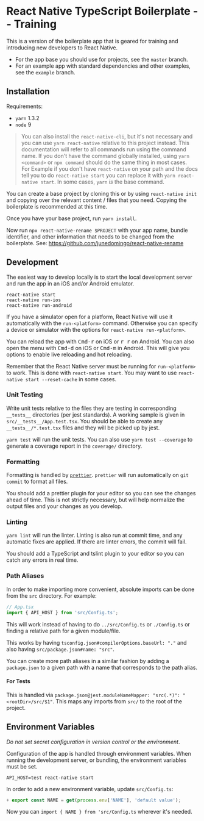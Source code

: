 # React Native TypeScript Boilerplate -- Training
This is a version of the boilerplate app that is geared for training and
introducing new developers to React Native.

* For the app base you should use for projects, see the `master` branch.
* For an example app with standard dependencies and other examples, see the
 `example` branch.

## Installation
Requirements:
* `yarn` 1.3.2
* `node` 9

> You can also install the `react-native-cli`, but it's not necessary and you
can use `yarn react-native` relative to this project instead. This documentation
will refer to all commands run using the command name. If you don't have the
command globally installed, using `yarn <command>` or `npx command` should
do the same thing in most cases.  
> For Example if you don't have `react-native` on your path and the docs tell
you to do `react-native start` you can replace it with `yarn react-native
start`. In some cases, `yarn` _is_ the base command.

You can create a base project by cloning this or by using `react-native init`
and copying over the relevant content / files that you need. Copying the
boilerplate is recommended at this time.

Once you have your base project, run `yarn install`.

Now run `npx react-native-rename $PROJECT` with your app name, bundle
identifier, and other information that needs to be changed from the boilerplate.
See: https://github.com/junedomingo/react-native-rename

## Development
The easiest way to develop locally is to start the local development server and
run the app in an iOS and/or Android emulator.

```
react-native start
react-native run-ios
react-native run-android
```

If you have a simulator open for a platform, React Native will use it
automatically with the `run-<platform>` command. Otherwise you can specify a
device or simulator with the options for `react-native run-<platform>`.

You can reload the app with <kbd>Cmd-r</kbd> on iOS or <kbd>r r</kbd> on
Android. You can also open the menu with <kbd>Cmd-d</kbd> on iOS or
<kbd>Cmd-m</kbd> in Android. This will give you options to enable live reloading
and hot reloading.

Remember that the React Native server must be running for `run-<platform>` to
work. This is done with `react-native start`. You may want to use
`react-native start --reset-cache` in some cases.

### Unit Testing
Write unit tests relative to the files they are testing in corresponding
`__tests__` directories (per jest standards). A working sample is given in
`src/__tests__/App.test.tsx`. You should be able to create any `__tests__/*.test.tsx`
files and they will be picked up by jest.

`yarn test` will run the unit tests. You can also use `yarn test --coverage`
to generate a coverage report in the `coverage/` directory.

### Formatting
Formatting is handled by [`prettier`](https://github.com/prettier/prettier).
`prettier` will run automatically on `git commit` to format all files.

You should add a prettier plugin for your editor so you can see the changes
ahead of time. This is not strictly necessary, but will help normalize the
output files and your changes as you develop.

### Linting
`yarn lint` will run the linter. Linting is also run at commit time, and any
automatic fixes are applied. If there are linter errors, the commit will fail.

You should add a TypeScript and tslint plugin to your editor so you can catch
any errors in real time.

### Path Aliases
In order to make importing more convenient, absolute imports can be done from
the `src` directory. For example:

```ts
// App.tsx
import { API_HOST } from 'src/Config.ts';
```

This will work instead of having to do `../src/Config.ts` or `./Config.ts` or
finding a relative path for a given module/file.

This works by having `tsconfig.json#compilerOptions.baseUrl: "."` and also
having `src/package.json#name: "src"`.

You can create more path aliases in a similar fashion by adding a
`package.json` to a given path with a name that corresponds to the path alias.

#### For Tests
This is handled via `package.json@jest.moduleNameMapper: "src(.*)": "<rootDir>/src/$1"`.
This maps any imports from `src/` to the root of the project.

## Environment Variables
*Do not set secret configuration in version control or the environment*.

Configuration of the app is handled through environment variables. When running
the development server, or bundling, the environment variables must be set.

```
API_HOST=test react-native start
```

In order to add a new environment variable, update `src/Config.ts`:

```ts
+ export const NAME = get(process.env['NAME'], 'default value');
```

Now you can `import { NAME } from 'src/Config.ts` wherever it's needed.
